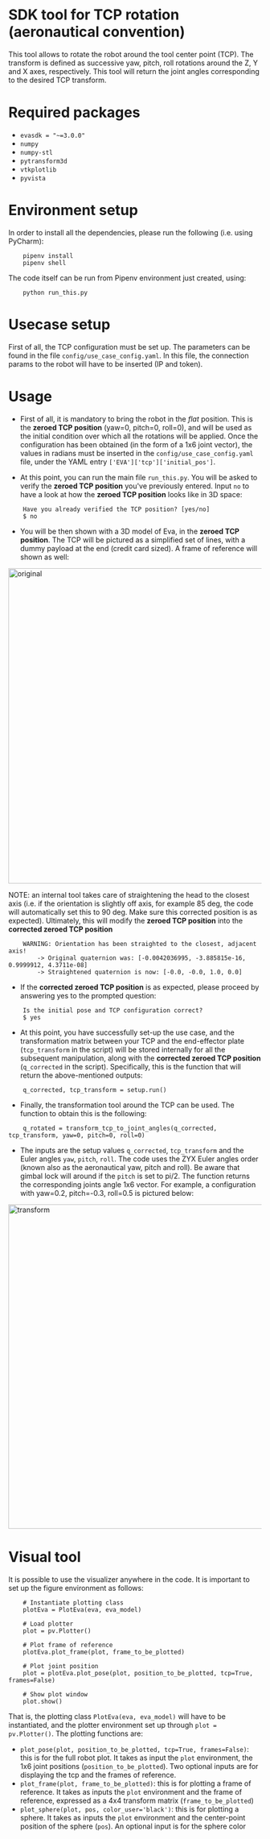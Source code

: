 # SDK tool for TCP rotation (aeronautical convention) 
This tool allows to rotate the robot around the tool center point (TCP). The transform is 
defined as successive yaw, pitch, roll rotations around the Z, Y and X axes, respectively.
This tool will return the joint angles corresponding to the desired TCP transform.


# Required packages
* `evasdk = "~=3.0.0"`
* `numpy`
* `numpy-stl`
* `pytransform3d`
* `vtkplotlib`
* `pyvista`


# Environment setup
In order to install all the dependencies, please run the following (i.e. using PyCharm):


```
    pipenv install
    pipenv shell
```


The code itself can be run from Pipenv environment just created, using:
 

```
    python run_this.py
```


# Usecase setup
First of all, the TCP configuration must be set up. 
The parameters can be found in the file `config/use_case_config.yaml`.
In this file, the connection params to the robot will have to be inserted (IP and token).

# Usage

* First of all, it is mandatory to bring the robot in the *flat* position. This is the 
**zeroed TCP position** (yaw=0, pitch=0, roll=0), and will be used as the initial
condition over which all the rotations will be applied. Once the configuration has been 
obtained (in the form of a 1x6 joint vector), the values in radians must be inserted in the
`config/use_case_config.yaml` file, under the YAML entry `['EVA']['tcp']['initial_pos']`.

* At this point, you can run the main file `run_this.py`. You will be asked to verify the 
**zeroed TCP position** you've previously entered. Input `no` to have a look at how the **zeroed TCP position** looks like in 3D space:


```
    Have you already verified the TCP position? [yes/no]
    $ no
```

* You will be then shown with a 3D model of Eva, in the **zeroed TCP position**. The TCP will be
pictured as a simplified set of lines, with a dummy payload at the end (credit card sized). A frame
of reference will shown as well:

<img width="626" alt="original" src="https://user-images.githubusercontent.com/31882557/84640704-f6409380-aef1-11ea-8db8-953139d6250d.png">



NOTE: an internal tool takes care of straightening the head to 
the closest axis (i.e. if the orientation is slightly off axis, for example 85 deg, the code will
automatically set this to 90 deg. Make sure this corrected position is as expected). Ultimately, 
this will modify the **zeroed TCP position** into the **corrected zeroed TCP position**


```
    WARNING: Orientation has been straighted to the closest, adjacent axis!
        -> Original quaternion was: [-0.0042036995, -3.885815e-16, 0.9999912, 4.3711e-08] 
        -> Straightened quaternion is now: [-0.0, -0.0, 1.0, 0.0] 
```

* If the **corrected zeroed TCP position** is as expected, please proceed by answering yes to the prompted
question:


```
    Is the initial pose and TCP configuration correct?
    $ yes
```    
    
    
* At this point, you have successfully set-up the use case, and the transformation matrix between your TCP
and the end-effector plate (`tcp_transform` in the script) will be stored internally for all the subsequent
manipulation, along with the **corrected zeroed TCP position** (`q_corrected` in the script). Specifically, this is the function
that will return the above-mentioned outputs:

```
    q_corrected, tcp_transform = setup.run()
```
    
* Finally, the transformation tool around the TCP can be used. The function to obtain this is the following:

```
    q_rotated = transform_tcp_to_joint_angles(q_corrected, tcp_transform, yaw=0, pitch=0, roll=0)
```

* The inputs are the setup values `q_corrected`, `tcp_transform` and the Euler angles `yaw`,
`pitch`, `roll`. The code uses the ZYX Euler angles order (known also as the aeronautical yaw, pitch and roll).
Be aware that gimbal lock will around if the `pitch` is set to pi/2. The function returns the corresponding
joints angle 1x6 vector. For example, a configuration with yaw=0.2, pitch=-0.3, roll=0.5 is pictured below:

<img width="644" alt="transform" src="https://user-images.githubusercontent.com/31882557/84640519-b5487f00-aef1-11ea-8622-1002538013df.png">


# Visual tool

It is possible to use the visualizer anywhere in the code. It is important to set up the figure environment 
as follows:

```
    # Instantiate plotting class
    plotEva = PlotEva(eva, eva_model)
    
    # Load plotter
    plot = pv.Plotter()
    
    # Plot frame of reference
    plotEva.plot_frame(plot, frame_to_be_plotted)
   
    # Plot joint position
    plot = plotEva.plot_pose(plot, position_to_be_plotted, tcp=True, frames=False)
    
    # Show plot window
    plot.show()
```


That is, the plotting class `PlotEva(eva, eva_model)` will have to be instantiated, and the plotter environment 
set up through `plot = pv.Plotter()`. The plotting functions are:

* `plot_pose(plot, position_to_be_plotted, tcp=True, frames=False)`: this is for the full robot
plot. It takes as input the `plot` environment, the 1x6 joint positions (`position_to_be_plotted`). Two optional
inputs are for displaying the tcp and the frames of reference. 
* `plot_frame(plot, frame_to_be_plotted)`: this is for plotting a frame of reference. It takes as inputs 
 the `plot` environment and the frame of reference, expressed as a 4x4 
 transform matrix (`frame_to_be_plotted`)
 * `plot_sphere(plot, pos, color_user='black')`: this is for plotting a sphere. It takes as inputs 
 the `plot` environment and the center-point position of the sphere (`pos`). An optional
input is for the sphere color 
